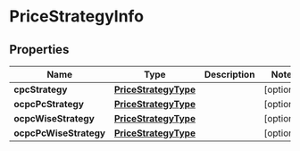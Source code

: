 

# PriceStrategyInfo


## Properties

Name | Type | Description | Notes
------------ | ------------- | ------------- | -------------
**cpcStrategy** | [**PriceStrategyType**](PriceStrategyType.md) |  |  [optional]
**ocpcPcStrategy** | [**PriceStrategyType**](PriceStrategyType.md) |  |  [optional]
**ocpcWiseStrategy** | [**PriceStrategyType**](PriceStrategyType.md) |  |  [optional]
**ocpcPcWiseStrategy** | [**PriceStrategyType**](PriceStrategyType.md) |  |  [optional]



